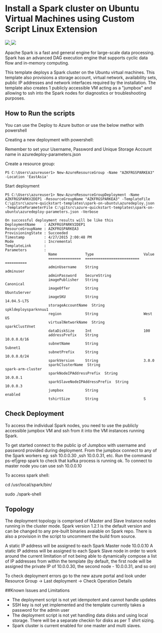 # Install a Spark cluster on Ubuntu Virtual Machines using Custom Script Linux Extension

<a href="https://portal.azure.com/#create/Microsoft.Template/uri/https%3A%2F%2Fraw.githubusercontent.com%2FAzure%2Fazure-quickstart-templates%2Fmaster%2Fspark-on-ubuntu%2Fazuredeploy.json" target="_blank">
    <img src="http://azuredeploy.net/deploybutton.png"/>
</a>
<a href="http://armviz.io/#/?load=https%3A%2F%2Fraw.githubusercontent.com%2FAzure%2Fazure-quickstart-templates%2Fmaster%2Fspark-on-ubuntu%2Fazuredeploy.json" target="_blank">
    <img src="http://armviz.io/visualizebutton.png"/>
</a>

Apache Spark is a fast and general engine for large-scale data processing.
Spark has an advanced DAG execution engine that supports cyclic data flow and in-memory computing.

This template deploys a Spark cluster on the Ubuntu virtual machines. This template also provisions a storage account, virtual network, availability sets, public IP addresses and network interfaces required by the installation.
The template also creates 1 publicly accessible VM acting as a "jumpbox" and allowing to ssh into the Spark nodes for diagnostics or troubleshooting purposes.

How to Run the scripts
----------------------

You can use the Deploy to Azure button or use the below methor with powershell

Creating a new deployment with powershell:

Remember to set your Username, Password and Unique Storage Account name in azuredeploy-parameters.json

Create a resource group:

    PS C:\Users\azureuser1> New-AzureResourceGroup -Name "AZKFRGSPARKEA3" -Location 'EastAsia'

Start deployment

    PS C:\Users\azureuser1> New-AzureResourceGroupDeployment -Name AZKFRGSPARKV2DEP1 -ResourceGroupName "AZKFRGSPARKEA3" -TemplateFile C:\gitsrc\azure-quickstart-templates\spark-on-ubuntu\azuredeploy.json -TemplateParameterFile C:\gitsrc\azure-quickstart-templates\spark-on-ubuntu\azuredeploy-parameters.json -Verbose

    On successful deployment results will be like this
    DeploymentName    : AZKFRGSPARKV2DEP1
    ResourceGroupName : AZKFRGSPARKEA3
    ProvisioningState : Succeeded
    Timestamp         : 4/27/2015 2:00:48 PM
    Mode              : Incremental
    TemplateLink      :
    Parameters        :
                        Name             Type                       Value
                        ===============  =========================  ==========
                        adminUsername    String                     adminuser
                        adminPassword    SecureString
                        imagePublisher   String                     Canonical
                        imageOffer       String                     UbuntuServer
                        imageSKU         String                     14.04.5-LTS
                        storageAccountName  String                     spkldeploysparknnuu1
                        region           String                     West US
                        virtualNetworkName  String                     sparkClustVnet
                        dataDiskSize     Int                        100
                        addressPrefix    String                     10.0.0.0/16
                        subnetName       String                     Subnet1
                        subnetPrefix     String                     10.0.0.0/24
                        sparkVersion     String                     3.0.0
                        sparkClusterName  String                     spark-arm-cluster
                        sparkNodeIPAddressPrefix  String                     10.0.0.1
                        sparkSlaveNodeIPAddressPrefix  String                     10.0.0.3
                        jumpbox          String                     enabled
                        tshirtSize       String                     S


Check Deployment
----------------
To access the individual Spark nodes, you need to use the publicly accessible jumpbox VM and ssh from it into the VM instances running Spark.

To get started connect to the public ip of Jumpbox with username and password provided during deployment.
From the jumpbox connect to any of the Spark workers eg: ssh 10.0.0.30 ,ssh 10.0.0.31, etc.
Run the command ps-ef|grep spark to check that kafka process is running ok.
To connect to master node you can use ssh 10.0.0.10

To access spark shell:

cd /usr/local/spark/bin/

sudo ./spark-shell

Topology
--------

The deployment topology is comprised of Master and Slave Instance nodes running in the cluster mode.
Spark version 1.2.1 is the default version and can be changed to any pre-built binaries avaiable on Spark repo.
There is also a provision in the script to uncomment the build from source.

 A static IP address will be assigned to each Spark Master node 10.0.0.10
 A static IP address will be assigned to each Spark Slave node in order to work around the current limitation of not being able to dynamically compose a list of IP addresses from within the template (by default, the first node will be assigned the private IP of 10.0.0.30, the second node - 10.0.0.31, and so on)

To check deployment errors go to the new azure portal and look under Resource Group -> Last deployment -> Check Operation Details

##Known Issues and Limitations
- The deployment script is not yet idempotent and cannot handle updates
- SSH key is not yet implemented and the template currently takes a password for the admin user
- The deployment script is not yet handling data disks and using local storage. There will be a separate checkin for disks as per T shirt sizing.
- Spark cluster is current enabled for one master and multi slaves.

